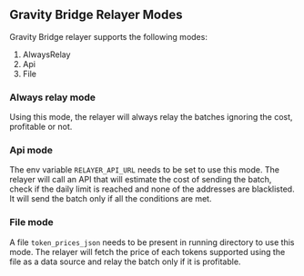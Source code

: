## Gravity Bridge Relayer Modes

Gravity Bridge relayer supports the following modes:
1. AlwaysRelay
2. Api
3. File


### Always relay mode

Using this mode, the relayer will always relay the batches ignoring the cost, profitable or not.

### Api mode

The env variable `RELAYER_API_URL` needs to be set to use this mode. The relayer will call an API that will estimate the cost of sending the batch, check if the daily limit is reached and none of the addresses are blacklisted. It will send the batch only if all the conditions are met.
### File mode

A file `token_prices_json` needs to be present in running directory to use this mode. The relayer will fetch the price of each tokens supported using the file as a data source and relay the batch only if it is profitable.